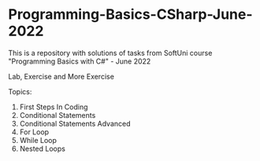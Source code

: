 # Programming-Basics-CSharp-June-2022
This is a repository with solutions of tasks from SoftUni course "Programming Basics with C#" - June 2022

Lab, Exercise and More Exercise

Topics:
1. First Steps In Coding
2. Conditional Statements
3. Conditional Statements Advanced
4. For Loop
5. While Loop
6. Nested Loops
